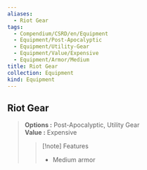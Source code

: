 ```yaml
---
aliases:
  - Riot Gear
tags:
  - Compendium/CSRD/en/Equipment
  - Equipment/Post-Apocalyptic
  - Equipment/Utility-Gear
  - Equipment/Value/Expensive
  - Equipment/Armor/Medium
title: Riot Gear
collection: Equipment
kind: Equipment
---
```

## Riot Gear  
  
>  
> **Options :** Post-Apocalyptic, Utility Gear  
> **Value :** Expensive  
>>[!note] Features  
>> - Medium armor